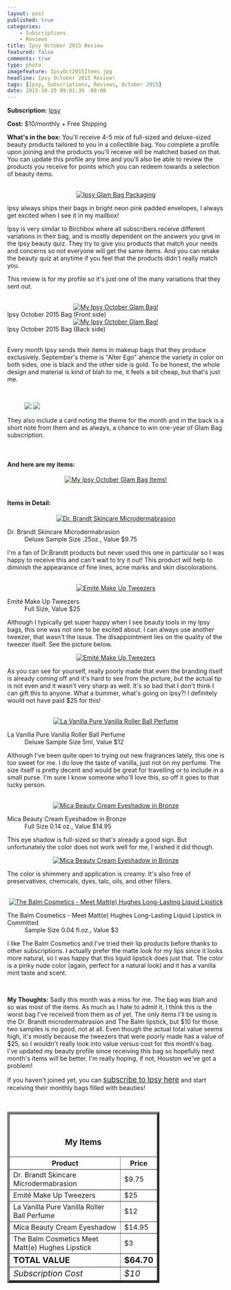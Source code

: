 ```yaml
---
layout: post
published: true
categories: 
    - Subscriptions
    - Reviews
title: Ipsy October 2015 Review
featured: false
comments: true
type: photo
imagefeature: IpsyOct2015Items.jpg
headline: Ipsy October 2015 Review!
tags: [Ipsy, Subscriptions, Reviews, October 2015]
date: 2015-10-20 09:01:39 -08:00
---
```


<p></p>
<p><b>Subscription:</b> <a href="https://www.ipsy.com/new?refer=uns8d" target="_blank">Ipsy</a></p>
<p><b>Cost:</b> $10/monthly + Free Shipping</p>
<p><b>What's in the box:</b> You'll receive 4-5 mix of full-sized and deluxe-sized beauty products tailored to you in a collectible bag. You complete a profile upon joining and the products you'll receive will be matched based on that. You can update this profile any time and you'll also be able to review the products you receive for points which you can redeem towards a selection of beauty items.</p>
<br>

<center><a href="https://www.ipsy.com/new?refer=uns8d" target="_blank">
<img src="/images/IpsyOct2015Package.jpg" border="0" style="border:none;max-width:100%;" alt="Ipsy Glam Bag Packaging" />
</a></center>
<p>Ipsy always ships their bags in bright neon pink padded envelopes, I always get excited when I see it in my mailbox!</p>

<p>Ipsy is very similar to Birchbox where all subscribers receive different variations in their bag, and is mostly dependent on the answers you give in the Ipsy beauty quiz. They try to give you products that match your needs and concerns so not everyone will get the same items. And you can retake the beauty quiz at anytime if you feel that the products didn't really match you.</p>

<p>This review is for my profile so it's just one of the many variations that they sent out.</p>

<br>

<center><a href="https://www.ipsy.com/new?refer=uns8d" target="_blank">
<img src="/images/IpsyOct2015Bag.jpg" border="0" style="border:none;max-width:100%;" alt="My Ipsy October Glam Bag!" />
</a></center>
<figcaption>Ipsy October 2015 Bag (Front side)</figcaption>

<center><a href="https://www.ipsy.com/new?refer=uns8d" target="_blank">
<img src="/images/IpsyOct2015Bag2.jpg" border="0" style="border:none;max-width:100%;" alt="My Ipsy October Glam Bag!" />
</a></center>
<figcaption>Ipsy October 2015 Bag (Back side)</figcaption>

<br>

<p>Every month Ipsy sends their items in makeup bags that they produce exclusively. September's theme is "Alter Ego" ahence the variety in color on both sides, one is black and the other side is gold. To be honest, the whole design and material is kind of blah to me, it feels a bit cheap, but that's just me.</p>
<br>

<figure class="half">
      <img src='/images/IpsyOct2015Info.jpg'>
      <img src='/images/IpsyOct2015Info2.jpg'>
</figure>

<p>They also include a card noting the theme for the month and in the back is a short note from them and as always, a chance to win one-year of Glam Bag subscription.</p>
<br>

<H4>And here are my items:</H4>
<center><a href="https://www.ipsy.com/new?refer=uns8d" target="_blank">
<img src="/images/IpsyOct2015Items.jpg" border="0" style="border:none;max-width:100%;" alt="My Ipsy October Glam Bag Items!" />
</a></center>
<br>

<H4>Items in Detail:</H4>

<center><a href="https://www.ipsy.com/new?refer=uns8d" target="_blank">
<img src="/images/IpsyOct2015DrBrandtMicrodermabrasion.jpg" border="0" style="border:none;max-width:100%;" alt="Dr. Brandt Skincare Microdermabrasion" />
</a></center>
<DL>
<DT>Dr. Brandt Skincare Microdermabrasion</DT>
<DD>Deluxe Sample Size .25oz., Value $9.75</DD>
</DL>

<p>I'm a fan of Dr.Brandt products but never used this one in particular so I was happy to receive this and can't wait to try it out! This product will help to diminish the appearance of fine lines, acne marks and skin discolorations.</p>

<br>

<center><a href="https://www.ipsy.com/new?refer=uns8d" target="_blank">
<img src="/images/IpsyOct2015EmiteMakeUpTweezers.jpg" border="0" style="border:none;max-width:100%;" alt="Emité Make Up Tweezers" />
</a></center>
<DL>
<DT>Emité Make Up Tweezers</DT>
<DD>Full Size, Value $25</DD>
</DL>

<p>Although I typically get super happy when I see beauty tools in my Ipsy bags, this one was not one to be excited about. I can always use another tweezer, that wasn't the issue. The disappointment lies on the quality of the tweezer itself. See the picture below.</p>

<center><a href="https://www.ipsy.com/new?refer=uns8d" target="_blank">
<img src="/images/IpsyOct2015EmiteMakeUpTweezers2.jpg" border="0" style="border:none;max-width:100%;" alt="Emité Make Up Tweezers" />
</a></center>

<p>As you can see for yourself, really poorly made that even the branding itself is already coming off and it's hard to see from the picture, but the actual tip is not even and it wasn't very sharp as well. It's so bad that I don't think I can gift this to anyone. What a bummer, what's going on Ipsy?! I definitely would not have paid $25 for this!</p>

<br>

<center><a href="https://www.ipsy.com/new?refer=uns8d" target="_blank">
<img src="/images/IpsyOct2015LaVanillaPureVanillaRollerBall.jpg" border="0" style="border:none;max-width:100%;" alt="La Vanilla Pure Vanilla Roller Ball Perfume" />
</a></center>
<DL>
<DT>La Vanilla Pure Vanilla Roller Ball Perfume</DT>
<DD>Deluxe Sample Size 5ml, Value $12</DD>
</DL>

<p>Although I've been quite open to trying out new fragrances lately, this one is too sweet for me. I do love the taste of vanilla, just not on my perfume. The size itself is pretty decent and would be great for travelling or to include in a small purse. I'm sure I know someone who'll love this, so off it goes to that lucky person.</p>

<br>

<center><a href="https://www.ipsy.com/new?refer=uns8d" target="_blank">
<img src="/images/IpsyOct2015MicaBeautyCreamEyeshadowBronze.jpg" border="0" style="border:none;max-width:100%;" alt="Mica Beauty Cream Eyeshadow in Bronze" />
</a></center>
<DL>
<DT>Mica Beauty Cream Eyeshadow in Bronze</DT>
<DD>Full Size 0.14 oz., Value $14.95</DD>
</DL>

<p>This eye shadow is full-sized so that's already a good sign. But unfortunately the color does not work well for me, I wished it did though.</p>

<center><a href="https://www.ipsy.com/new?refer=uns8d" target="_blank">
<img src="/images/IpsyOct2015MicaBeautyCreamEyeshadowBronze2.jpg" border="0" style="border:none;max-width:100%;" alt="Mica Beauty Cream Eyeshadow in Bronze" />
</a></center>

<p>The color is shimmery and application is creamy. It's also free of preservatives, chemicals, dyes, talc, oils, and other fillers.</p>
<br>

<center><a href="https://www.ipsy.com/new?refer=uns8d" target="_blank">
<img src="/images/IpsyOct2015TheBalmCosmeticsMeetMatteHughesLipstick.jpg" border="0" style="border:none;max-width:100%;" alt="The Balm Cosmetics - Meet Matt(e) Hughes Long-Lasting Liquid Lipstick" />
</a></center>
<DL>
<DT>The Balm Cosmetics - Meet Matt(e) Hughes Long-Lasting Liquid Lipstick in Committed</DT>
<DD>Sample Size 0.04 fl.oz., Value $3</DD>
</DL>

<p>I like The Balm Cosmetics and I've tried their lip products before thanks to other subscriptions. I actually prefer the matte look for my lips since it looks more natural, so I was happy that this liquid lipstick does just that. The color is a pinky nude color (again, perfect for a natural look) and it has a vanilla mint taste and scent.</p>
<br>

<p><i class="icon-exclamation-sign"></i><b> My Thoughts:</b> Sadly this month was a miss for me. The bag was blah and so was most of the items. As much as I hate to admit it, I think this is the worst bag I've received from them as of yet. The only items I'll be using is the Dr. Brandt microdermabrasion and The Balm lipstick, but $10 for those two samples is no good, not at all. Even though the actual total value seems high, it's mostly because the tweezers that were poorly made has a value of $25, so I wouldn't really look into value versus cost for this month's bag. I've updated my beauty profile since receiving this bag so hopefully next month's items will be better. I'm really hoping, if not, Houston we've got a problem!</p>

<p>If you haven't joined yet, you can <a href="https://www.ipsy.com/new?refer=uns8d" target="_blank"><big>subscribe to Ipsy here</big></a> and start receiving their monthly bags filled with beauties!</p>
<br>

<TABLE  BORDER="5" style="width:70%">
   <TR>
      <TH COLSPAN="2">
         <H3><BR><center>My Items</center></H3>
      </TH>
   </TR>
      <TH>Product</TH>
      <TH>Price</TH>
  <TR>
      <TD>Dr. Brandt Skincare Microdermabrasion</TD>
      <TD>$9.75</TD>
   </TR>
   <TR>
      <TD>Emité Make Up Tweezers</TD>
      <TD>$25</TD>
   </TR>
    <TR>
      <TD>La Vanilla Pure Vanilla Roller Ball Perfume</TD>
      <TD>$12</TD>
   </TR>
    <TR>
      <TD>Mica Beauty Cream Eyeshadow</TD>
      <TD>$14.95</TD>
   </TR>
    <TR>
      <TD>The Balm Cosmetics Meet Matt(e) Hughes Lipstick</TD>
      <TD>$3</TD>
   </TR>
   <TR>
      <TD><b><big>TOTAL VALUE</big></b></TD>
      <TD><b><big>$64.70</big></b></TD>
   </TR>
   <TR>
      <TD><i><big>Subscription Cost</big></i></TD>
      <TD><i><big>$10</big></i></TD>
   </TR>
</TABLE>
